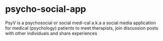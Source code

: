 # psycho-social-app
PsyV is a psychosocial or social medi-cal a.k.a a social media application for medical (psychology) patients to meet therapists, join discussion posts with other individuals and share experiences
